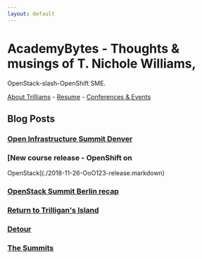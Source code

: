 ```yaml
---
layout: default
---
```


# AcademyBytes - Thoughts & musings of T. Nichole Williams,
OpenStack-slash-OpenShift SME.

[About Trilliams](./about.md) -  [Resume](./resume.md) -  [Conferences & Events](./findme.md)

## Blog Posts
### [Open Infrastructure Summit Denver](./2019-01-31-denver-cfp.md)
### [New course release - OpenShift on
OpenStack](./2018-11-26-OoO123-release.markdown)
### [OpenStack Summit Berlin recap](./2018-11-15-openstack-summit-berlin.markdown)
### [Return to Trilligan's Island](./2018-09-14-trilligans-island.markdown)
### [Detour](./2018-08-20-detour.markdown)
### [The Summits](./2018-04-30-The-Summits.markdown)
